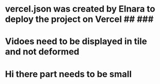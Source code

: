 

# vercel.json was created by Elnara to deploy the project on Vercel ## ### ##



# Vidoes need to be displayed in tile and not deformed

# Hi there part needs to be small




